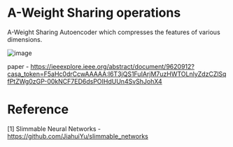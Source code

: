 # A-Weight Sharing operations

A-Weight Sharing Autoencoder which compresses the features of various dimensions.

![image](https://user-images.githubusercontent.com/63705472/170698710-61b4b3a4-2e76-46f3-9ecc-89c1b8f8c709.png)


paper - https://ieeexplore.ieee.org/abstract/document/9620912?casa_token=F5aHc0drCcwAAAAA:I6T3jQS1FuIArjM7uzHWTOLnlyZdzCZlSqfPtZWg0zGP-00kNCF7ED6dsPOIHdUUn4SvShJohX4

# Reference
[1] Slimmable Neural Networks - https://github.com/JiahuiYu/slimmable_networks
